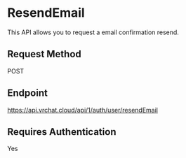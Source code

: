 # ResendEmail

This API allows you to request a email confirmation resend.

## Request Method 
POST

## Endpoint
https://api.vrchat.cloud/api/1/auth/user/resendEmail

## Requires Authentication
Yes
